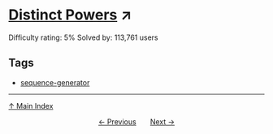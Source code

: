 # [Distinct Powers](https://projecteuler.net/problem=29) ↗️

Difficulty rating: 5%
Solved by: 113,761 users
## Tags

- [sequence-generator](../tags/sequence-generator.md)



---

[↑ Main Index](../README.md)


<div align=center><a href='28.md'>← Previous</a> &nbsp;&nbsp; &nbsp;&nbsp;  <a href='30.md'>Next →</a></div>

